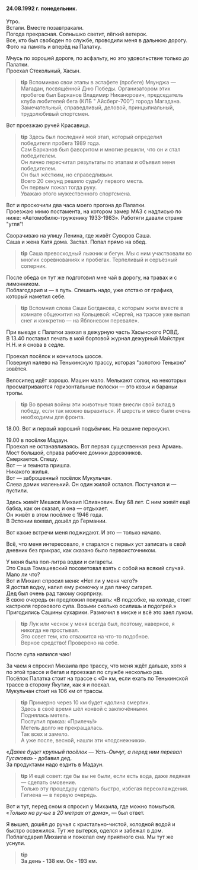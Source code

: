 #### 24.08.1992 г. понедельник.

Утро.  
Встали. Вместе позавтракали.  
Погода прекрасная. Солнышко светит, лёгкий ветерок.  
Все, кто был свободен по службе, проводили меня в дальнюю дорогу. Фото на память и вперёд на Палатку.

Мчусь по хорошей дороге, по асфальту, но это удовольствие только до Палатки.  
Проехал Стекольный, Хасын.  

> **tip**
> Вспоминаю свои этапы в эстафете \(пробеге\) Мяунджа — Магадан, посвящённой Дню Победы.   Организатором этих пробегов был Барканов Владимир Никанорович, председатель клуба любителей бега \(КЛБ " Айсберг-700"\) города Магадана.  
Замечательный, справедливый, деловой, принцыпиальный, трудолюбивый  спортсмен.  

Вот проезжаю ручей Красавица.

> **tip**
> Здесь был последний мой этап, который определил победителя пробега 1989 года.  
Сам Барканов был фаворитом и многие решили, что он и стал победителем.  
Он лично пересчитал результаты по этапам и объявил меня победителем.  
Он был жёстким, но справедливым.  
Всего 20 секунд решило судьбу первого места.  
Он первым пожал тогда руку.  
Уважаю этого мужественного спортсмена.

Вот и проскочили два часа моего прогона до Палатки.  
Проезжаю мимо постамента, на котором замер МАЗ с надписью по ниже: «Автомобилю-труженику 1933-1983». Работяги давали стране "угля"!  

Сворачиваю на улицу Ленина, где живёт Суворов Саша.  
Саша и жена Катя дома. Застал. Попал прямо на обед.  

> **tip**
>  Саша превосходный лыжник и бегун. Мы с ним участвовали во многих соревнованиях и пробегах. Терпеливый и серъёзный соперник.  

После обеда он тут же подготовил мне чай в дорогу, на травах и с лимонником.  
Поблагодарил и — в путь. Спешить надо, уже отстаю от графика, который наметил себе.  

> **tip**
> Вспомнил слова Саши Богданова, с которым жили вместе в комнате общежития на Кольцевой: «Сергей, на трассе уже выпал снег и конкретно — на Яблоневом перевале».

При выезде с Палатки заехал в дежурную часть Хасынского РОВД.  
В 13.40 поставил печать в мой бортовой журнал дежурный Майструк Н.Н. и я снова в седле.  

Проехал посёлок и кончилось шоссе.  
Повернул налево на Тенькинскую трассу, которая "золотою Тенькою" зовётся.  

Велосипед идёт хорошо. Машин мало. Мелькают сопки, на некоторых просматриваются горизонтальные полоски — это козьи и бараньи тропы.

> **tip**
> Во время войны эти животные тоже внесли свой вклад в победу, если так можно выразиться. И шерсть и мясо были очень необходимы для фронта.

18.00. Вот и первый хороший подъёмчик. На вешине перекусил.  

19.00 в посёлке Мадаун.  
Проехал не останавливаясь. Вот первая существенная река Армань.  
Мост большой, справа рабочие домики дорожников.  
Смеркается. Спешу.  
Вот — и темнота пришла.  
Никакого жилья.  
Вот — заброшенный посёлок Мукульчан.  
Слева домик маленький. Он один жилой остался. Постучался и — пустили.

Здесь живёт Мешков Михаил Юлианович. Ему 68 лет. С ним живёт ещё бабка, как он сказал, и она — отдыхает.  
Он живёт в этом посёлке с 1946 года.  
В Эстонии воевал, дошёл до Германии.  

Вот какие встречи меня поджидают. И это — только начало.  

Всё, что меня интересовало, я старался с первых уст записать в свой дневник без прикрас, как сказано было первоисточником. 

У меня была пол-литра водки и сигареты.  
Это Саша Томашевский посоветовал взять с собой на всякий случай. Мало ли что?  
Вот и Михаил спросил меня: «Нет ли у меня чего?»  
Я достал водку, налил ему рюмочку и дал пачку сигарет.  
Дед был очень рад такому сюрпризу.  
В свою очередь он предложил покушать: «В подсобке, на холоде, стоит кастрюля горохового супа. Возьми сколько осилишь и подогрей.»  
Пригодились Сашины сухарики. Размочил в миске и всё это заел луком.  

> **tip**
> Лук или чеснок у меня всегда был, поэтому, наверное, я никогда не простывал.  
Это совет тем, кто отважится на что-то подобное.  
Верное средство! Проверено на себе.

После супа напился  чаю!  

За чаем я спросил Михаила про трассу, что меня ждёт дальше, хотя я по этой трассе и бегал и  проезжал по службе несколько раз.  
Посёлок Палатка стоит на трассе с «0» км, если ехать по Тенькинской трассе в сторону Якутии, как я и поехал.  
Мукульчан стоит на 106 км от трассы.  

> **tip**
> Примерно через 10 км будет «долина смерти».  
Здесь в своё время шёл конвой с заключёнными.  
Поднялась метель.  
Поступил приказ: «Прилечь!»  
Метель долго не прекращалась.  
Так всех и замело.  
А уже после, весной, нашли эти «подснежники».  

«*Далее будет крупный посёлок — Усть-Омчуг, а перед ним перевал Гусакова*» - добавил дед.  
За продуктами надо ездить в Мадаун.  

> **tip**
> И ещё совет: где бы вы не были, если есть вода, даже ледяная — сделать омовение.  
Только эту процедуру сделать быстро, избегая переохлаждения.  
Гигиена — в первую очередь.  

Вот и тут, перед сном я спросил у Михаила, где можно помыться.
«*Только на ручье в 20 метрах от дома*», — был ответ.  

Я вышел, дошёл до ручья с кристально-чистой, холодной водой и быстро освежился. Тут же вытерся, оделся и забежал в дом.  
Поблагодарил Михаила и пожелал ему приятного сна. Мы тут же уснули.  
> **tip**  
>  **За день - 138 км. Ок - 193 км.**

